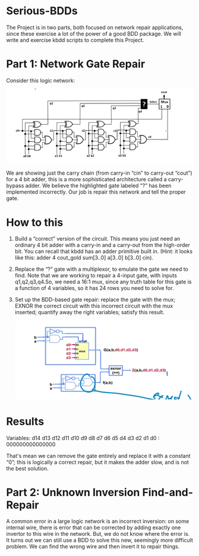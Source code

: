 # Serious-BDDs
The Project is in two parts, both focused on network repair applications, since these exercise a lot of the power of a good BDD package. We will write and exercise kbdd scripts to complete this Project.

# Part 1: Network Gate Repair
Consider this logic network:

   ![](https://github.com/3a3del/Serious-BDDs/blob/main/First%20Part%20Design.jpeg)     

We are showing just the carry chain (from carry-in “cin” to carry-out “cout”) for a 4 bit adder, this is a more sophisticated architecture called a carry-bypass adder. We believe the highlighted gate labeled “?” has been implemented incorrectly. Our job is repair this network and tell the proper gate.
# How to this
  1. Build a “correct” version of the circuit. This means you just need an ordinary 4 bit adder with a carry-in and a carry-out from the high-order bit. You can 
     recall that kbdd has an adder primitive built in. (Hint: it looks like this: adder 4 cout_gold sum[3..0] a[3..0] b[3..0] cin).
  2. Replace the “?” gate with a multiplexor, to emulate the gate we need to find. Note that we are working to repair a 4-input gate, with inputs q1,q2,q3,q4.So, we need a 
     16:1 mux, since any truth table for this gate is a function of 4 variables, so it has 24 rows you need to solve for.
  3. Set up the BDD-based gate repair: replace the gate with the mux; EXNOR the correct circuit with this incorrect circuit with the mux inserted; quantify away the right 
     variables; satisfy this result.

      ![](https://github.com/3a3del/Serious-BDDs/blob/main/temp.jpeg)
     
# Results
Variables: d14 d13 d12 d11 d10 d9 d8 d7 d6 d5 d4 d3 d2 d1 d0 : 000000000000000

That's mean we can remove the gate entirely and replace it with a constant “0”;  this is logically a correct repair, but it makes the adder slow, and is not the best solution. 

# Part 2: Unknown Inversion Find-and-Repair
A common error in a large logic network is an incorrect inversion: on some internal wire, there is error that can be corrected by adding exactly one invertor to this wire 
in the network. But, we do not know where the error is. It turns out we can still use a BDD to solve this new, seemingly more difficult problem. We can find the wrong wire and then invert it to repair things.
 
  
  
  
  
  
  
  
  
                                                                                                                                                                                                                                                                                                                                                                   
  
  
  
  
  
  
  
  
  
  
  
  
  
  
  
  
  
  

